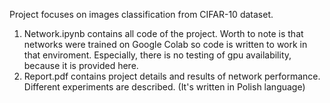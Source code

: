 Project focuses on images classification from CIFAR-10 dataset.
1. Network.ipynb contains all code of the project. Worth to note is that networks were trained on Google Colab so code is written to work in that enviroment. Especially, there is no testing of gpu availability, because it is provided here.
2. Report.pdf contains project details and results of network performance. Different experiments are described. (It's written in Polish language)
